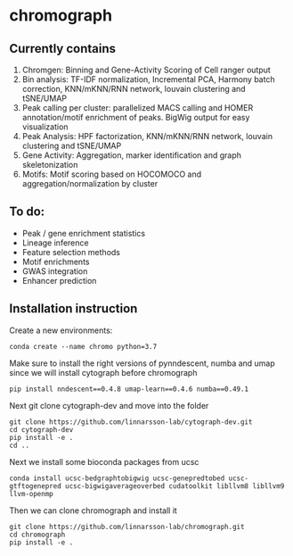 # chromograph

## Currently contains
1. Chromgen: Binning and Gene-Activity Scoring of Cell ranger output
2. Bin analysis: TF-IDF normalization, Incremental PCA, Harmony batch correction, KNN/mKNN/RNN network, louvain clustering and tSNE/UMAP
3. Peak calling per cluster: parallelized MACS calling and HOMER annotation/motif enrichment of peaks. BigWig output for easy visualization
4. Peak Analysis: HPF factorization, KNN/mKNN/RNN network, louvain clustering and tSNE/UMAP
5. Gene Activity: Aggregation, marker identification and graph skeletonization
6. Motifs: Motif scoring based on HOCOMOCO and aggregation/normalization by cluster

## To do:
* Peak / gene enrichment statistics
* Lineage inference
* Feature selection methods
* Motif enrichments
* GWAS integration
* Enhancer prediction


## Installation instruction

Create a new environments:
```
conda create --name chromo python=3.7
```

Make sure to install the right versions of pynndescent, numba and umap since we will install cytograph before chromograph
```
pip install nndescent==0.4.8 umap-learn==0.4.6 numba==0.49.1
```

Next git clone cytograph-dev and move into the folder
```
git clone https://github.com/linnarsson-lab/cytograph-dev.git
cd cytograph-dev
pip install -e .
cd ..
```

Next we install some bioconda packages from ucsc
```
conda install ucsc-bedgraphtobigwig ucsc-genepredtobed ucsc-gtftogenepred ucsc-bigwigaverageoverbed cudatoolkit libllvm8 libllvm9 llvm-openmp
```

Then we can clone chromograph and install it 
```
git clone https://github.com/linnarsson-lab/chromograph.git
cd chromograph
pip install -e .
```
